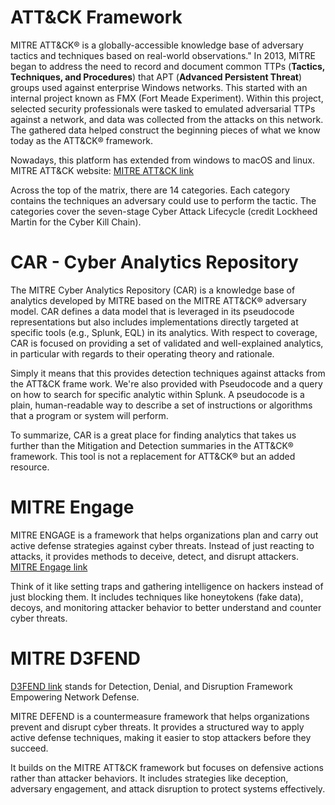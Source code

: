 # ATT&CK Framework

  MITRE ATT&CK® is a globally-accessible knowledge base of adversary tactics and techniques based on real-world observations." In 2013, MITRE began to address the need to record and document common TTPs (**Tactics, Techniques, and Procedures**) that APT (**Advanced Persistent Threat**) groups used against enterprise Windows networks. This started with an internal project known as FMX (Fort Meade Experiment). Within this project, selected security professionals were tasked to emulated adversarial TTPs against a network, and data was collected from the attacks on this network. The gathered data helped construct the beginning pieces of what we know today as the ATT&CK® framework.

  Nowadays, this platform has extended from windows to macOS and linux. MITRE ATT&CK website: [MITRE ATT&CK link](https://attack.mitre.org/)

  Across the top of the matrix, there are 14 categories. Each category contains the techniques an adversary could use to perform the tactic. The categories cover the seven-stage Cyber Attack Lifecycle (credit Lockheed Martin for the Cyber Kill Chain).


# CAR - Cyber Analytics Repository

  The MITRE Cyber Analytics Repository (CAR) is a knowledge base of analytics developed by MITRE based on the MITRE ATT&CK® adversary model. CAR defines a data model that is leveraged in its pseudocode representations but also includes implementations directly targeted at specific tools (e.g., Splunk, EQL) in its analytics. With respect to coverage, CAR is focused on providing a set of validated and well-explained analytics, in particular with regards to their operating theory and rationale.

  Simply it means that this provides detection techniques against attacks from the ATT&CK frame work. 
  We're also provided with Pseudocode and a query on how to search for specific analytic within Splunk. A pseudocode is a plain, human-readable way to describe a set of instructions or algorithms that a program or system will perform.


  To summarize, CAR is a great place for finding analytics that takes us further than the Mitigation and Detection summaries in the ATT&CK® framework. This tool is not a replacement for ATT&CK® but an added resource.

# MITRE Engage

  MITRE ENGAGE is a framework that helps organizations plan and carry out active defense strategies against cyber threats. Instead of just reacting to attacks, it provides methods to deceive, detect, and disrupt attackers. [MITRE Engage link](https://engage.mitre.org/)

  Think of it like setting traps and gathering intelligence on hackers instead of just blocking them. It includes techniques like honeytokens (fake data), decoys, and monitoring attacker behavior to better understand and counter cyber threats.


# MITRE D3FEND

  [D3FEND link](https://d3fend.mitre.org/) stands for Detection, Denial, and Disruption Framework Empowering Network Defense. 

  MITRE DEFEND is a countermeasure framework that helps organizations prevent and disrupt cyber threats. It provides a structured way to apply active defense techniques, making it easier to stop attackers before they succeed.

  It builds on the MITRE ATT&CK framework but focuses on defensive actions rather than attacker behaviors. It includes strategies like deception, adversary engagement, and attack disruption to protect systems effectively.